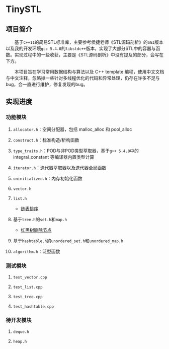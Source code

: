 # TinySTL

## 项目简介

&emsp;&emsp;基于`C++11`的简易STL标准库，主要参考侯捷老师《STL源码剖析》的`SGI`版本以及我的开发环境`gcc 5.4.0`的`libstdc++`版本，实现了大部分STL中的容器与函数。实现过程中的一些收获，主要是《STL源码剖析》中没有提及的部分，会写在下方。

&emsp;&emsp;本项目旨在学习常用数据结构与算法以及 C++ template 编程，使用中文文档与中文注释，忽略掉一些针对多线程优化的代码和异常处理，仍存在许多不足与bug，会一直进行维护，修复发现的bug。

## 实现进度

### 功能模块

1. `allocator.h`：空间分配器，包括 malloc_alloc 和 pool_alloc

2. `construct.h`：标准构造/析构函数

3. `type_traits.h`：POD与非POD类型萃取器，基于`g++ 5.4.0`中的 integral_constant 等编译器内置类型计算

4. `iterator.h`：迭代器萃取器以及迭代器全局函数

5. `uninitialized.h`：内存初始化函数

6. `vector.h`

7. `list.h`
    - [链表排序](https://ysw1912.github.io/post/cc++/stl02/)

8. 基于`tree.h`的`set.h`和`map.h`
    - [红黑树删除节点](https://ysw1912.github.io/post/cc++/stl01/)

9. 基于`hashtable.h`的`unordered_set.h`和`unordered_map.h`

10. `algorithm.h`：泛型函数

### 测试模块

1. `test_vector.cpp`

2. `test_list.cpp`

3. `test_tree.cpp`

4. `test_hashtable.cpp`

### 待开发模块

1. `deque.h`

2. `heap.h`


